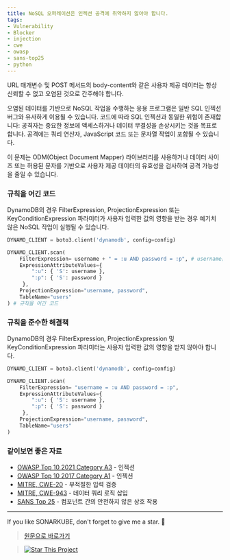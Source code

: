 ```yaml
---
title: NoSQL 오퍼레이션은 인젝션 공격에 취약하지 않아야 합니다.
tags:
- Vulnerability
- Blocker
- injection
- cwe
- owasp
- sans-top25
- python
---
```


URL 매개변수 및 POST 메서드의 body-content와 같은 사용자 제공 데이터는 항상 신뢰할 수 없고 오염된 것으로 간주해야 합니다.  

오염된 데이터를 기반으로 NoSQL 작업을 수행하는 응용 프로그램은 일반 SQL 인젝션 버그와 유사하게 이용될 수 있습니다. 코드에 따라 SQL 인젝션과 동일한 위험이 존재합니다: 공격자는 중요한 정보에 액세스하거나 데이터 무결성을 손상시키는 것을 목표로 합니다. 공격에는 쿼리 연산자, JavaScript 코드 또는 문자열 작업이 포함될 수 있습니다.

이 문제는 ODM(Object Document Mapper) 라이브러리를 사용하거나 데이터 사이즈 또는 허용된 문자를 기반으로 사용자 제공 데이터의 유효성을 검사하여 공격 가능성을 줄일 수 있습니다.


### 규칙을 어긴 코드
DynamoDB의 경우 FilterExpression, ProjectionExpression 또는 KeyConditionExpression 파라미터가 사용자 입력한 값의 영향을 받는 경우 예기치 않은 NoSQL 작업이 실행될 수 있습니다.
```python
DYNAMO_CLIENT = boto3.client('dynamodb', config=config)

DYNAMO_CLIENT.scan(
    FilterExpression= username + " = :u AND password = :p", # username은 사용자 입력값
    ExpressionAttributeValues={
        ":u": { 'S': username },
        ":p": { 'S': password }
     },
    ProjectionExpression="username, password",
    TableName="users"
) # 규칙을 어긴 코드
```

### 규칙을 준수한 해결책
DynamoDB의 경우 FilterExpression, ProjectionExpression 및 KeyConditionExpression 파라미터는 사용자 입력한 값의 영향을 받지 않아야 합니다.
```python
DYNAMO_CLIENT = boto3.client('dynamodb', config=config)

DYNAMO_CLIENT.scan(
    FilterExpression= "username = :u AND password = :p",
    ExpressionAttributeValues={
        ":u": { 'S': username },
        ":p": { 'S': password }
     },
    ProjectionExpression="username, password",
    TableName="users"
)
```


### 같이보면 좋은 자료
- [OWASP Top 10 2021 Category A3](https://owasp.org/Top10/A03_2021-Injection/) - 인젝션
- [OWASP Top 10 2017 Category A1](https://owasp.org/www-project-top-ten/2017/A1_2017-Injection) - 인젝션
- [MITRE, CWE-20](https://cwe.mitre.org/data/definitions/20) - 부적절한 입력 검증
- [MITRE, CWE-943](https://cwe.mitre.org/data/definitions/943) - 데이터 쿼리 로직 삽입
- [SANS Top 25](https://www.sans.org/top25-software-errors/#cat1) - 컴포넌트 간의 안전하지 않은 상호 작용
---


If you like SONARKUBE, don't forget to give me a star. :star2:

> [원문으로 바로가기](https://rules.sonarsource.com/python/type/Vulnerability/RSPEC-5147)

> [![Star This Project](https://img.shields.io/github/stars/kantabile/sonarkube.svg?label=Stars&style=social)](https://github.com/kantabile/sonarkube)